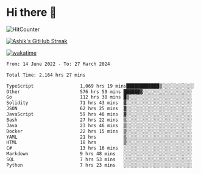 # Hi there 👋

![HitCounter](https://hits.seeyoufarm.com/api/count/incr/badge.svg?url=https%3A%2F%2Fgithub.com%2Fashrhmn1212%2Fhit-counter)

<!-- ![Contribution Graph](https://github-readme-activity-graph.cyclic.app/graph?username=ashrhmn) -->


<!-- [![Top Langs](https://github-readme-stats.vercel.app/api/top-langs/?username=ashrhmn&layout=compact&theme=synthwave&langs_count=10&card_width=445)](https://github.com/anuraghazra/github-readme-stats) -->

[![Ashik's GitHub Streak](https://github-readme-streak-stats.herokuapp.com/?user=ashrhmn&theme=blood&fire=DD7F1C&background=151515&dates=9f9f9f&border=DD2727)](https://git.io/streak-stats)

<!-- ![Ashik's GitHub stats](https://github-readme-stats.vercel.app/api/?username=ashrhmn&show_icons=true&title_color=fff&icon_color=79ff97&text_color=9f9f9f&bg_color=151515) -->

[![wakatime](https://wakatime.com/badge/user/3df86613-ba63-4631-8e65-0ff18e7becad.svg)](https://wakatime.com/@3df86613-ba63-4631-8e65-0ff18e7becad)

<!--START_SECTION:waka-->

```txt
From: 14 June 2022 - To: 27 March 2024

Total Time: 2,164 hrs 27 mins

TypeScript                 1,069 hrs 19 mins████████████▒░░░░░░░░░░░░   49.40 %
Other                      576 hrs 59 mins ██████▓░░░░░░░░░░░░░░░░░░   26.66 %
Go                         112 hrs 38 mins █▒░░░░░░░░░░░░░░░░░░░░░░░   05.20 %
Solidity                   71 hrs 43 mins  ▓░░░░░░░░░░░░░░░░░░░░░░░░   03.31 %
JSON                       62 hrs 25 mins  ▓░░░░░░░░░░░░░░░░░░░░░░░░   02.88 %
JavaScript                 59 hrs 46 mins  ▓░░░░░░░░░░░░░░░░░░░░░░░░   02.76 %
Bash                       27 hrs 22 mins  ▒░░░░░░░░░░░░░░░░░░░░░░░░   01.27 %
Java                       23 hrs 46 mins  ▒░░░░░░░░░░░░░░░░░░░░░░░░   01.10 %
Docker                     22 hrs 15 mins  ▒░░░░░░░░░░░░░░░░░░░░░░░░   01.03 %
YAML                       21 hrs          ▒░░░░░░░░░░░░░░░░░░░░░░░░   00.97 %
HTML                       18 hrs          ▒░░░░░░░░░░░░░░░░░░░░░░░░   00.83 %
C#                         13 hrs 16 mins  ░░░░░░░░░░░░░░░░░░░░░░░░░   00.61 %
Markdown                   9 hrs 48 mins   ░░░░░░░░░░░░░░░░░░░░░░░░░   00.45 %
SQL                        7 hrs 53 mins   ░░░░░░░░░░░░░░░░░░░░░░░░░   00.36 %
Python                     7 hrs 23 mins   ░░░░░░░░░░░░░░░░░░░░░░░░░   00.34 %
```

<!--END_SECTION:waka-->


<!--### Most Used Languages
<img src="https://wakatime.com/share/@ashrhmn/24ecb986-5bf8-4607-af7f-0aab08908d8c.png" />

### Favourite Tools
<img src="https://wakatime.com/share/@ashrhmn/f4e08015-f3bc-460a-9228-95a3ba11c604.png" />-->
